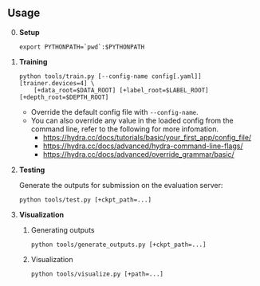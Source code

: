 ## Usage

0. **Setup**

    ```shell
    export PYTHONPATH=`pwd`:$PYTHONPATH
    ```

1. **Training**

    ```shell
    python tools/train.py [--config-name config[.yaml]] [trainer.devices=4] \
        [+data_root=$DATA_ROOT] [+label_root=$LABEL_ROOT] [+depth_root=$DEPTH_ROOT]
    ```

    * Override the default config file with `--config-name`.
    * You can also override any value in the loaded config from the command line, refer to the following for more infomation.
        * https://hydra.cc/docs/tutorials/basic/your_first_app/config_file/
        * https://hydra.cc/docs/advanced/hydra-command-line-flags/
        * https://hydra.cc/docs/advanced/override_grammar/basic/

2. **Testing**

    Generate the outputs for submission on the evaluation server:

    ```shell
    python tools/test.py [+ckpt_path=...]
    ```

3. **Visualization**

    1. Generating outputs

        ```shell
        python tools/generate_outputs.py [+ckpt_path=...]
        ```

    2. Visualization

        ```shell
        python tools/visualize.py [+path=...]
        ```